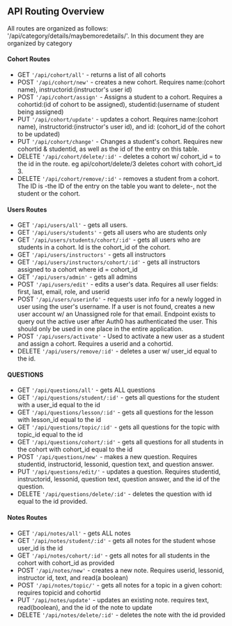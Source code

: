 ## API Routing Overview

All routes are organized as follows: '/api/category/details/maybemoredetails/'.   In this document they are organized by category

#### Cohort Routes

* GET `'/api/cohort/all'` - returns a list of all cohorts
* POST `'/api/cohort/new'` - creates a new cohort.  Requires name:(cohort name), instructorid:(instructor's user id)
* POST `'/api/cohort/assign'` - Assigns a student to a cohort.  Requires a cohortid:(id of cohort to be assigned), studentid:(username of student being assigned)
* PUT `'/api/cohort/update'` - updates a cohort.  Requires name:(cohort name), instructorid:(instructor's user id), and id: (cohort_id of the cohort to be updated)
* PUT `'/api/cohort/change'` - Changes a student's cohort.  Requires new cohortid & studentid, as well as the id of the entry on this table.  
* DELETE `'/api/cohort/delete/:id'` - deletes a cohort w/ cohort_id = to the id in the route. eg api/cohort/delete/3 deletes cohort with cohort_id 3.
* DELETE `'/api/cohort/remove/:id'` - removes a student from a cohort.  The ID is -the ID of the entry on the table you want to delete-, not the student or the cohort.

#### Users Routes

* GET `'/api/users/all'` - gets all users.
* GET `'/api/users/students'` - gets all users who are students only
* GET `'/api/users/students/cohort/:id'` - gets all users who are students in a cohort.  Id is the cohort_id of the cohort.
* GET `'/api/users/instructors'` - gets all instructors
* GET `'/api/users/instructors/cohort/:id'` - gets all instructors assigned to a cohort where id = cohort_id
* GET `'/api/users/admin'` - gets all admins
* POST `'/api/users/edit'` - edits a user's data.  Requires all user fields: first, last, email, role, and userid
* POST `'/api/users/userinfo'` - requests user info for a newly logged in user using the user's username.  If a user is not found, creates a new user account w/ an Unassigned role for that email.  Endpoint exists to query out the active user after Auth0 has authenticated the user.   This should only be used in one place in the entire application.
* POST `'/api/users/activate'` - Used to activate a new user as a student and assign a cohort.  Requires a userid and a cohortid.   
* DELETE `'/api/users/remove/:id'` - deletes a user w/ user_id equal to the id.

#### QUESTIONS

* GET `'/api/questions/all'` - gets ALL questions
* GET `'/api/questions/student/:id'` - gets all questions for the student with a user_id equal to the id
* GET `'/api/questions/lesson/:id'` - gets all questions for the lesson with lesson_id equal to the id
* GET `'/api/questions/topic/:id'` - gets all questions for the topic with topic_id equal to the id
* GET `'/api/questions/cohort/:id'` - gets all questions for all students in the cohort with cohort_id equal to the id
* POST `'/api/questions/new'` - makes a new question.  Requires studentid, instructorid, lessonid, question text, and question answer.
* PUT `'/api/questions/edit/'` - updates a question.  Requires studentid, instructorid, lessonid, question text, question answer, and the id of the question.
* DELETE `'/api/questions/delete/:id'` - deletes the question with id equal to the id provided.

#### Notes Routes

* GET `'/api/notes/all'` - gets ALL notes
* GET `'/api/notes/student/:id'` - gets all notes for the student whose user_id is the id
* GET `'/api/notes/cohort/:id'` - gets all notes for all students in the cohort with cohort_id as provided
* POST `'/api/notes/new'` - creates a new note.  Requires userid, lessonid, instructor id, text, and read(a boolean)
* POST `'/api/notes/topic/'` - gets all notes for a topic in a given cohort: requires topicid and cohortid
* PUT `'/api/notes/update'` - updates an existing note.  requires text, read(boolean), and the id of the note to update
* DELETE `'/api/notes/delete/:id'` - deletes the note with the id provided